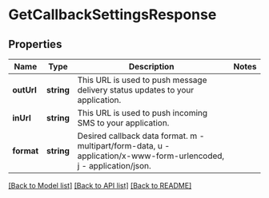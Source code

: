 # GetCallbackSettingsResponse

## Properties
Name | Type | Description | Notes
------------ | ------------- | ------------- | -------------
**outUrl** | **string** | This URL is used to push message delivery status updates to your application. | 
**inUrl** | **string** | This URL is used to push incoming SMS to your application. | 
**format** | **string** | Desired callback data format. m - multipart/form-data, u - application/x-www-form-urlencoded, j - application/json. | 

[[Back to Model list]](../README.md#documentation-for-models) [[Back to API list]](../README.md#documentation-for-api-endpoints) [[Back to README]](../README.md)



